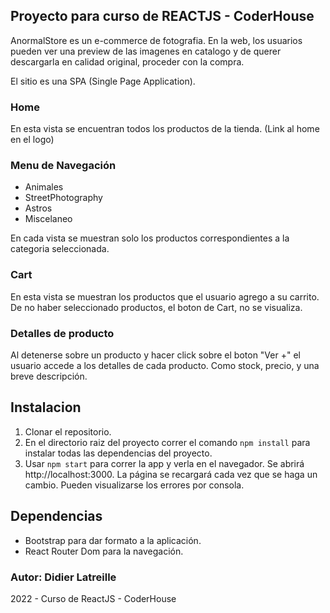 ## Proyecto para curso de REACTJS - CoderHouse

AnormalStore es un e-commerce de fotografia. En la web, los usuarios pueden ver una preview de las imagenes en catalogo
y de querer descargarla en calidad original, proceder con la compra.

El sitio es una SPA (Single Page Application).

### Home

En esta vista se encuentran todos los productos de la tienda. (Link al home en el logo)

### Menu de Navegación 

* Animales
* StreetPhotography
* Astros
* Miscelaneo

En cada vista se muestran solo los productos correspondientes a la categoria seleccionada.

### Cart

En esta vista se muestran los productos que el usuario agrego a su carrito. De no haber seleccionado productos, el boton de Cart, no se visualiza.

### Detalles de producto

Al detenerse sobre un producto y hacer click sobre el boton "Ver +" el usuario accede a los detalles de cada producto.
Como stock, precio, y una breve descripción.

## Instalacion

1. Clonar el repositorio.
2. En el directorio raiz del proyecto correr el comando `npm install` para instalar todas las dependencias del proyecto. 
3. Usar `npm start` para correr la app y verla en el navegador. Se abrirá http://localhost:3000. La página se recargará cada vez que se haga un cambio. Pueden visualizarse los errores por consola. 

## Dependencias

 * Bootstrap para dar formato a la aplicación.
 * React Router Dom para la navegación. 

### Autor: Didier Latreille

2022 - Curso de ReactJS - CoderHouse

